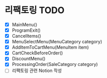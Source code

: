 # 리팩토링 TODO

- [x] MainMenu()
- [x] ProgramExit()
- [x] CancelItems()
- [x] MenuSelectMenu(MenuCategory category)
- [x] AddItemToCartMenu(MenuItem item)
- [x] CartCheckBeforeOrder()
- [x] DiscountMenu()
- [x] ProcessingOrder(SaleCategory category)
- [ ] 리팩토링 관련 Notion 작성 